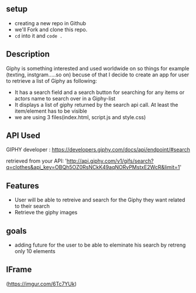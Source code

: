 <!-- First Project -->


## setup
- creating a new repo in Github
- we'll Fork and clone this repo.
- `cd` into it and `code .`

## Description
 Giphy is something interested and used worldwide on so things for example (texting, instgram.....so on) becuse of that I decide to 
 create an app for user to retrieve a list of Giphy as following:
- It has a search field and a search button for searching for any items or actors name to search over in a Giphy-list 
- It displays a list of giphy returned by the search api call.  At least the item/element has to be visible 
- we are using 3 files(index.html, script.js and style.css)

## API Used

GIPHY developer : https://developers.giphy.com/docs/api/endpoint/#search

retrieved from your API: 'http://api.giphy.com/v1/gifs/search?q=clothes&api_key=OBQh5OZ0RsNCkK49aqNORvPMstxE2WcR&limit=1'

## Features 
- User will be able to retreive and search for the Giphy they want related to their search
- Retrieve the giphy images 

## goals 

 - adding future for the user to be able to eleminate his search by retreng only 10 elements


## IFrame
(https://imgur.com/6Tc7YUk)






